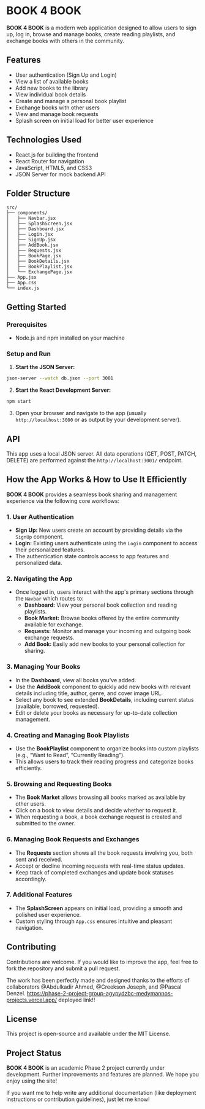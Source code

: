 # BOOK 4 BOOK

**BOOK 4 BOOK** is a modern web application designed to allow users to sign up, log in, browse and manage books, create reading playlists, and exchange books with others in the community.

## Features

- User authentication (Sign Up and Login)
- View a list of available books
- Add new books to the library
- View individual book details
- Create and manage a personal book playlist
- Exchange books with other users
- View and manage book requests
- Splash screen on initial load for better user experience

## Technologies Used

- React.js for building the frontend
- React Router for navigation
- JavaScript, HTML5, and CSS3
- JSON Server for mock backend API

## Folder Structure

```
src/
├── components/
│   ├── Navbar.jsx
│   ├── SplashScreen.jsx
│   ├── Dashboard.jsx
│   ├── Login.jsx
│   ├── SignUp.jsx
│   ├── AddBook.jsx
│   ├── Requests.jsx
│   ├── BookPage.jsx
│   ├── BookDetails.jsx
│   ├── BookPlaylist.jsx
│   └── ExchangePage.jsx
├── App.jsx
├── App.css
└── index.js
```

## Getting Started

### Prerequisites

- Node.js and npm installed on your machine

### Setup and Run

1. **Start the JSON Server:**

```bash
json-server --watch db.json --port 3001
```

2. **Start the React Development Server:**

```bash
npm start
```

3. Open your browser and navigate to the app (usually `http://localhost:3000` or as output by your development server).

## API

This app uses a local JSON server. All data operations (GET, POST, PATCH, DELETE) are performed against the `http://localhost:3001/` endpoint.

## How the App Works & How to Use It Efficiently

**BOOK 4 BOOK** provides a seamless book sharing and management experience via the following core workflows:

### 1. User Authentication

- **Sign Up:** New users create an account by providing details via the `SignUp` component.
- **Login:** Existing users authenticate using the `Login` component to access their personalized features.
- The authentication state controls access to app features and personalized data.

### 2. Navigating the App

- Once logged in, users interact with the app's primary sections through the `Navbar` which routes to:
  - **Dashboard:** View your personal book collection and reading playlists.
  - **Book Market:** Browse books offered by the entire community available for exchange.
  - **Requests:** Monitor and manage your incoming and outgoing book exchange requests.
  - **Add Book:** Easily add new books to your personal collection for sharing.

### 3. Managing Your Books

- In the **Dashboard**, view all books you've added.
- Use the **AddBook** component to quickly add new books with relevant details including title, author, genre, and cover image URL.
- Select any book to see extended **BookDetails**, including current status (available, borrowed, requested).
- Edit or delete your books as necessary for up-to-date collection management.

### 4. Creating and Managing Book Playlists

- Use the **BookPlaylist** component to organize books into custom playlists (e.g., “Want to Read”, “Currently Reading”).
- This allows users to track their reading progress and categorize books efficiently.

### 5. Browsing and Requesting Books

- The **Book Market** allows browsing all books marked as available by other users.
- Click on a book to view details and decide whether to request it.
- When requesting a book, a book exchange request is created and submitted to the owner.

### 6. Managing Book Requests and Exchanges

- The **Requests** section shows all the book requests involving you, both sent and received.
- Accept or decline incoming requests with real-time status updates.
- Keep track of completed exchanges and update book statuses accordingly.

### 7. Additional Features

- The **SplashScreen** appears on initial load, providing a smooth and polished user experience.
- Custom styling through `App.css` ensures intuitive and pleasant navigation.

## Contributing

Contributions are welcome. If you would like to improve the app, feel free to fork the repository and submit a pull request.

The work has been perfectly made and designed thanks to the efforts of collaborators @Abdulkadir Ahmed, @Creekson Joseph, and @Pascal Denzel.
https://phase-2-project-group-agypydzbc-medymannos-projects.vercel.app/ deployed link!!

## License

This project is open-source and available under the MIT License.

## Project Status

**BOOK 4 BOOK** is an academic Phase 2 project currently under development. Further improvements and features are planned. We hope you enjoy using the site!

If you want me to help write any additional documentation (like deployment instructions or contribution guidelines), just let me know!
